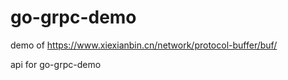 # go-grpc-demo

demo of https://www.xiexianbin.cn/network/protocol-buffer/buf/

api for go-grpc-demo
